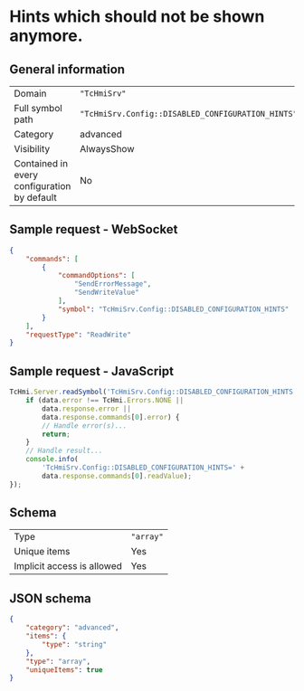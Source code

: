 # Hints which should not be shown anymore.

## General information

|  |  |
| - | - |
| Domain | `"TcHmiSrv"` |
| Full symbol path | `"TcHmiSrv.Config::DISABLED_CONFIGURATION_HINTS"` |
| Category | advanced |
| Visibility | AlwaysShow |
| Contained in every configuration by default | No |

## Sample request - WebSocket

```json
{
    "commands": [
        {
            "commandOptions": [
                "SendErrorMessage",
                "SendWriteValue"
            ],
            "symbol": "TcHmiSrv.Config::DISABLED_CONFIGURATION_HINTS"
        }
    ],
    "requestType": "ReadWrite"
}
```

## Sample request - JavaScript

```javascript
TcHmi.Server.readSymbol('TcHmiSrv.Config::DISABLED_CONFIGURATION_HINTS', data => {
    if (data.error !== TcHmi.Errors.NONE ||
        data.response.error ||
        data.response.commands[0].error) {
        // Handle error(s)...
        return;
    }
    // Handle result...
    console.info(
        'TcHmiSrv.Config::DISABLED_CONFIGURATION_HINTS=' +
        data.response.commands[0].readValue);
});
```

## Schema

|  |  |
| - | - |
| Type | `"array"` |
| Unique items | Yes |
| Implicit access is allowed | Yes |

## JSON schema

```json
{
    "category": "advanced",
    "items": {
        "type": "string"
    },
    "type": "array",
    "uniqueItems": true
}
```

